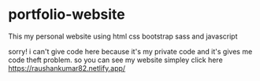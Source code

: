 # portfolio-website
This my personal website using html css bootstrap  sass and javascript


sorry! i can't give code here because it's my private code and it's gives me code theft problem. so you can see my website simpley click here https://raushankumar82.netlify.app/ 
